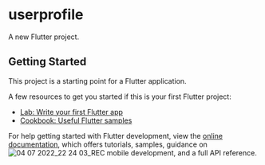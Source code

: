 # userprofile

A new Flutter project.

## Getting Started

This project is a starting point for a Flutter application.

A few resources to get you started if this is your first Flutter project:

- [Lab: Write your first Flutter app](https://docs.flutter.dev/get-started/codelab)
- [Cookbook: Useful Flutter samples](https://docs.flutter.dev/cookbook)

For help getting started with Flutter development, view the
[online documentation](https://docs.flutter.dev/), which offers tutorials,
samples, guidance on![04 07 2022_22 24 03_REC](https://user-images.githubusercontent.com/86403619/177202164-b46b0646-adc7-4a09-98f5-74bcb554b2cb.png)
 mobile development, and a full API reference.
 
 
 
 

